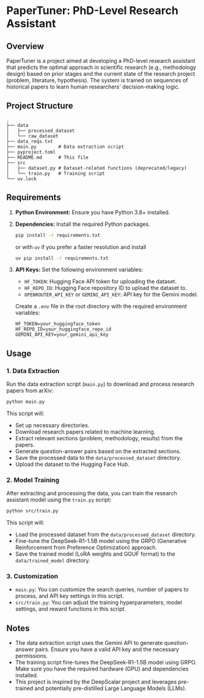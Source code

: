 # PaperTuner: PhD-Level Research Assistant

## Overview

PaperTuner is a project aimed at developing a PhD-level research assistant that predicts the optimal approach in scientific research (e.g., methodology design) based on prior stages and the current state of the research project (problem, literature, hypothesis). The system is trained on sequences of historical papers to learn human researchers' decision-making logic.

## Project Structure

```
.
├── data
│   ├── processed_dataset
│   └── raw_dataset
├── data_reqs.txt
├── main.py        # Data extraction script
├── pyproject.toml
├── README.md      # This file
├── src
│   ├── dataset.py # Dataset-related functions (deprecated/legacy)
│   └── train.py   # Training script
└── uv.lock
```

## Requirements

1.  **Python Environment:** Ensure you have Python 3.8+ installed.
2.  **Dependencies:** Install the required Python packages.
    ```bash
    pip install -r requirements.txt
    ```

    or with `uv` if you prefer a faster resolution and install
     ```bash
     uv pip install -r requirements.txt
     ```

3.  **API Keys:** Set the following environment variables:

    *   `HF_TOKEN`: Hugging Face API token for uploading the dataset.
    *   `HF_REPO_ID`: Hugging Face repository ID to upload the dataset to.
    *   `OPENROUTER_API_KEY` or `GEMINI_API_KEY`: API key for the Gemini model.

    Create a `.env` file in the root directory with the required environment variables:

    ```
    HF_TOKEN=your_huggingface_token
    HF_REPO_ID=your_huggingface_repo_id
    GEMINI_API_KEY=your_gemini_api_key
    ```

## Usage

### 1. Data Extraction

Run the data extraction script (`main.py`) to download and process research papers from arXiv:

```bash
python main.py
```

This script will:

*   Set up necessary directories.
*   Download research papers related to machine learning.
*   Extract relevant sections (problem, methodology, results) from the papers.
*   Generate question-answer pairs based on the extracted sections.
*   Save the processed data to the `data/processed_dataset` directory.
*   Upload the dataset to the Hugging Face Hub.

### 2. Model Training

After extracting and processing the data, you can train the research assistant model using the `train.py` script:

```bash
python src/train.py
```

This script will:

*   Load the processed dataset from the `data/processed_dataset` directory.
*   Fine-tune the DeepSeek-R1-1.5B model using the GRPO (Generative Reinforcement from Preference Optimization) approach.
*   Save the trained model (LoRA weights and GGUF format) to the `data/trained_model` directory.

### 3. Customization

*   `main.py`: You can customize the search queries, number of papers to process, and API key settings in this script.
*   `src/train.py`: You can adjust the training hyperparameters, model settings, and reward functions in this script.

## Notes

*   The data extraction script uses the Gemini API to generate question-answer pairs. Ensure you have a valid API key and the necessary permissions.
*   The training script fine-tunes the DeepSeek-R1-1.5B model using GRPO. Make sure you have the required hardware (GPU) and dependencies installed.
*   This project is inspired by the DeepScalar project and leverages pre-trained and potentially pre-distilled Large Language Models (LLMs).
